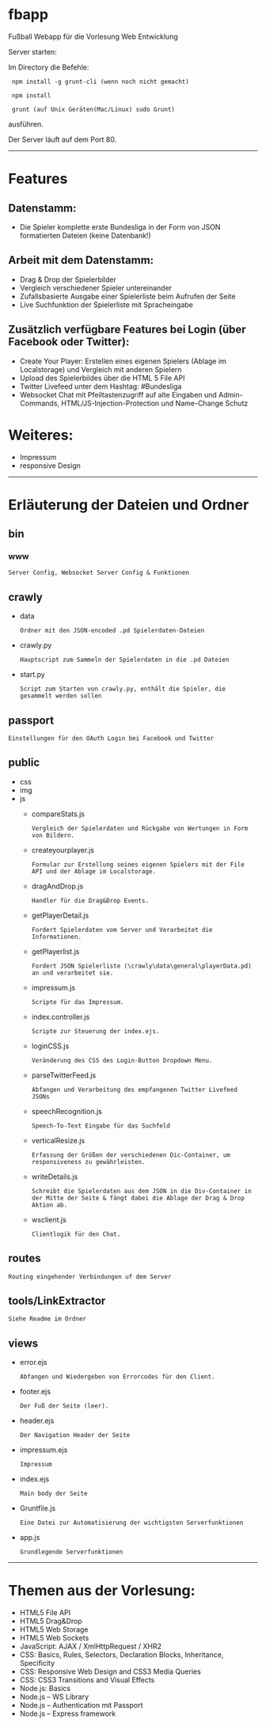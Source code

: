 # fbapp
Fußball Webapp für die Vorlesung Web Entwicklung

Server starten:

Im Directory die Befehle:

     npm install -g grunt-cli (wenn noch nicht gemacht)

     npm install

     grunt (auf Unix Geräten(Mac/Linux) sudo Grunt)

ausführen.

Der Server läuft auf dem Port 80.

---

# Features
## Datenstamm: 
*   Die Spieler komplette erste Bundesliga in der Form von JSON formatierten Dateien (keine Datenbank!)

## Arbeit mit dem Datenstamm:
*   Drag & Drop der Spielerbilder
*   Vergleich verschiedener Spieler untereinander
*   Zufallsbasierte Ausgabe einer Spielerliste beim Aufrufen der Seite
*   Live Suchfunktion der Spielerliste mit Spracheingabe

## Zusätzlich verfügbare Features bei Login (über Facebook oder Twitter):
*   Create Your Player: Erstellen eines eigenen Spielers (Ablage im Localstorage) und Vergleich mit anderen Spielern
*   Upload des Spielerbildes über die HTML 5 File API
*   Twitter Livefeed unter dem Hashtag: #Bundesliga
*   Websocket Chat mit Pfeiltastenzugriff auf alte Eingaben und Admin-Commands, HTML/JS-Injection-Protection und Name-Change Schutz

# Weiteres:
*   Impressum
*   responsive Design

---
  
# Erläuterung der Dateien und Ordner
## bin
### www
    Server Config, Websocket Server Config & Funktionen
## crawly
*   data

        Ordner mit den JSON-encoded .pd Spielerdaten-Dateien
*   crawly.py

        Hauptscript zum Sammeln der Spielerdaten in die .pd Dateien
        
*   start.py

        Script zum Starten von crawly.py, enthält die Spieler, die gesammelt werden sollen

## passport 
    Einstellungen für den OAuth Login bei Facebook und Twitter

## public
*   css
*   img
*   js
    *   compareStats.js
    
            Vergleich der Spielerdaten und Rückgabe von Wertungen in Form von Bildern.
    
    *   createyourplayer.js
    
            Formular zur Erstellung seines eigenen Spielers mit der File API und der Ablage im Localstorage.
    
    *   dragAndDrop.js
    
            Handler für die Drag&Drop Events.
    
    *   getPlayerDetail.js
    
            Fordert Spielerdaten vom Server und Verarbeitet die Informationen.
    
    *   getPlayerlist.js
    
            Fordert JSON Spielerliste (\crawly\data\general\playerData.pd) an und verarbeitet sie.
    
    *   impressum.js
    
            Scripte für das Impressum.
    
    *   index.controller.js
    
            Scripte zur Steuerung der index.ejs.
    
    *   loginCSS.js
    
            Veränderung des CSS des Login-Button Dropdown Menu.
    
    *   parseTwitterFeed.js
    
            Abfangen und Verarbeitung des empfangenen Twitter Livefeed JSONs
    
    *   speechRecognition.js
    
            Speech-To-Text Eingabe für das Suchfeld
    
    *   verticalResize.js
    
            Erfassung der Größen der verschiedenen Dic-Container, um responsiveness zu gewährleisten.
    
    *   writeDetails.js
    
            Schreibt die Spielerdaten aus dem JSON in die Div-Container in der Mitte der Seite & fängt dabei die Ablage der Drag & Drop Aktion ab.
    
    *   wsclient.js
    
            Clientlogik für den Chat.

## routes 

    Routing eingehender Verbindungen uf dem Server

## tools/LinkExtractor

    Siehe Readme im Ordner

## views

*   error.ejs

        Abfangen und Wiedergeben von Errorcodes für den Client.

*   footer.ejs

        Der Fuß der Seite (leer).

*   header.ejs

        Der Navigation Header der Seite

*   impressum.ejs
    
        Impressum

*   index.ejs    
    
        Main body der Seite

*   Gruntfile.js
    
        Eine Datei zur Automatisierung der wichtigsten Serverfunktionen

*   app.js
    
        Grundlegende Serverfunktionen

---

# Themen aus der Vorlesung:
*   HTML5 File API
*   HTML5 Drag&Drop
*   HTML5 Web Storage
*   HTML5 Web Sockets
*   JavaScript: AJAX / XmlHttpRequest / XHR2
*   CSS: Basics, Rules, Selectors, Declaration Blocks, Inheritance, Specificity
*   CSS: Responsive Web Design and CSS3 Media Queries
*   CSS: CSS3 Transitions and Visual Effects
*   Node.js: Basics
*   Node.js – WS Library
*   Node.js – Authentication mit Passport
*   Node.js – Express framework